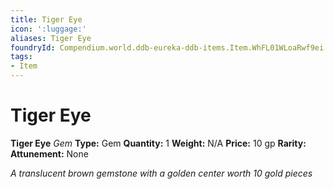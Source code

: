 ```yaml
---
title: Tiger Eye
icon: ':luggage:'
aliases: Tiger Eye
foundryId: Compendium.world.ddb-eureka-ddb-items.Item.WhFL01WLoaRwf9ei
tags:
- Item
---
```


# Tiger Eye

**Tiger Eye**
_Gem_
**Type:** Gem
**Quantity:** 1
**Weight:** N/A
**Price:** 10 gp
**Rarity:** 
**Attunement:** None

*A translucent brown gemstone with a golden center worth 10 gold pieces*